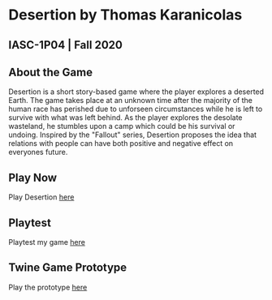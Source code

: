 # Desertion by Thomas Karanicolas
## IASC-1P04 | Fall 2020

## About the Game

Desertion is a short story-based game where the player explores a deserted Earth.  The game takes place at an unknown time after the majority of the human race has perished due to unforseen circumstances while he is left to survive with what was left behind.  As the player explores the desolate wasteland, he stumbles upon a camp which could be his survival or undoing.  Inspired by the "Fallout" series, Desertion proposes the idea that relations with people can have both positive and negative effect on everyones future.

## Play Now

Play Desertion [here](final_build/DesertionFinalBuild.html)

## Playtest

Playtest my game [here](playtest/playtest)

## Twine Game Prototype

Play the prototype [here](prototype/TwineGamePrototype.html)
